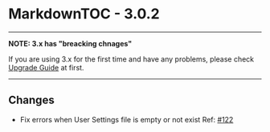 # MarkdownTOC - 3.0.2

---

**NOTE: 3.x has "breacking chnages"**

If you are using 3.x for the first time and have any problems, please check [Upgrade Guide](https://github.com/naokazuterada/MarkdownTOC/releases/tag/3.0.0) at first.

---

## Changes

- Fix errors when User Settings file is empty or not exist Ref: [#122](https://github.com/naokazuterada/MarkdownTOC/issues/122#issuecomment-375855044)
